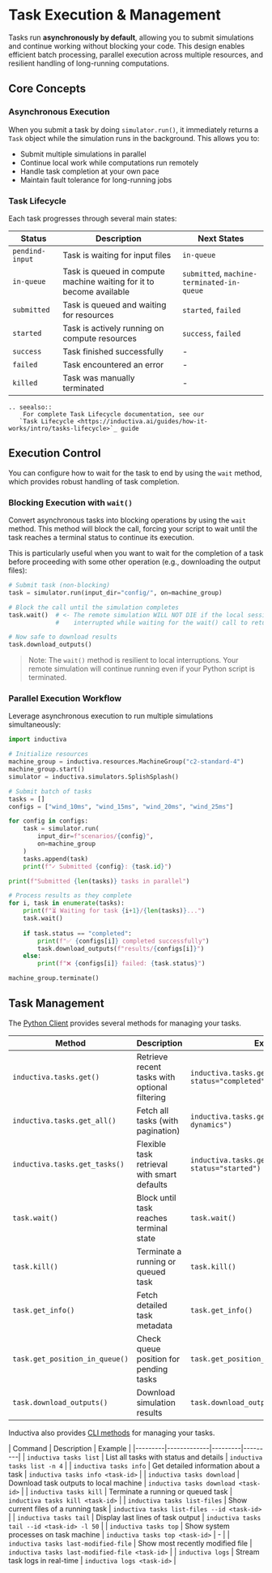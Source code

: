 # Task Execution & Management

Tasks run **asynchronously by default**, allowing you to submit simulations and continue working without blocking your code. This design enables efficient batch processing, parallel execution across multiple resources, and resilient handling of long-running computations.

## Core Concepts

### Asynchronous Execution
When you submit a task by doing `simulator.run()`, it immediately returns a `Task` object while the simulation runs in the background. This allows you to:

- Submit multiple simulations in parallel
- Continue local work while computations run remotely
- Handle task completion at your own pace
- Maintain fault tolerance for long-running jobs

### Task Lifecycle
Each task progresses through several main states:

| Status | Description | Next States |
|--------|-------------|-------------|
| `pendind-input` | Task is waiting for input files | `in-queue` |
| `in-queue` | Task is queued in compute machine waiting for it to become available | `submitted`, `machine-terminated-in-queue` |
| `submitted` | Task is queued and waiting for resources | `started`, `failed` |
| `started` | Task is actively running on compute resources | `success`, `failed` |
| `success` | Task finished successfully | - |
| `failed` | Task encountered an error | - |
| `killed` | Task was manually terminated | - |

````{eval-rst}
.. seealso::
    For complete Task Lifecycle documentation, see our
   `Task Lifecycle <https://inductiva.ai/guides/how-it-works/intro/tasks-lifecycle>`_ guide
````

## Execution Control

You can configure how to wait for the task to end by using the `wait` method, which provides robust handling of task completion.

### Blocking Execution with `wait()`

Convert asynchronous tasks into blocking operations by using the `wait` method. This method will block the call, forcing your script to wait until the task reaches a terminal status to continue its execution.

This is particularly useful when you want to wait for the completion of a task before proceeding with some other operation (e.g., downloading the output files):

```python
# Submit task (non-blocking)
task = simulator.run(input_dir="config/", on=machine_group)

# Block the call until the simulation completes
task.wait()  # <- The remote simulation WILL NOT DIE if the local session is
             #    interrupted while waiting for the wait() call to return

# Now safe to download results
task.download_outputs()
```

> Note: The `wait()` method is resilient to local interruptions. Your remote simulation will continue running even if your Python script is terminated.

### Parallel Execution Workflow

Leverage asynchronous execution to run multiple simulations simultaneously:

```python
import inductiva

# Initialize resources
machine_group = inductiva.resources.MachineGroup("c2-standard-4")
machine_group.start()
simulator = inductiva.simulators.SplishSplash()

# Submit batch of tasks
tasks = []
configs = ["wind_10ms", "wind_15ms", "wind_20ms", "wind_25ms"]

for config in configs:
    task = simulator.run(
        input_dir=f"scenarios/{config}",
        on=machine_group
    )
    tasks.append(task)
    print(f"✓ Submitted {config}: {task.id}")

print(f"Submitted {len(tasks)} tasks in parallel")

# Process results as they complete
for i, task in enumerate(tasks):
    print(f"⏳ Waiting for task {i+1}/{len(tasks)}...")
    task.wait()
    
    if task.status == "completed":
        print(f"✅ {configs[i]} completed successfully")
        task.download_outputs(f"results/{configs[i]}")
    else:
        print(f"❌ {configs[i]} failed: {task.status}")

machine_group.terminate()
```

## Task Management

The [Python Client](https://inductiva.ai/guides/api-functions/api/inductiva.tasks) provides several methods for managing your tasks.

| Method | Description | Example |
|--------|-------------|---------|
| `inductiva.tasks.get()` | Retrieve recent tasks with optional filtering | `inductiva.tasks.get(last_n=10, status="completed")` |
| `inductiva.tasks.get_all()` | Fetch all tasks (with pagination) | `inductiva.tasks.get_all(project="fluid-dynamics")` |
| `inductiva.tasks.get_tasks()` | Flexible task retrieval with smart defaults | `inductiva.tasks.get_tasks(last_n=5, status="started")` |
| `task.wait()` | Block until task reaches terminal state | `task.wait()` |
| `task.kill()` | Terminate a running or queued task | `task.kill()` |
| `task.get_info()` | Fetch detailed task metadata | `task.get_info()` |
| `task.get_position_in_queue()` | Check queue position for pending tasks | `task.get_position_in_queue()` |
| `task.download_outputs()` | Download simulation results | `task.download_outputs("./results")` |

Inductiva also provides [CLI methods](https://inductiva.ai/guides/api-functions/cli/tasks) for managing your tasks.

| Command | Description | Example |
|---------|-------------|---------|---------|
| `inductiva tasks list` | List all tasks with status and details | `inductiva tasks list -n 4` |
| `inductiva tasks info` | Get detailed information about a task | `inductiva tasks info <task-id>` |
| `inductiva tasks download` | Download task outputs to local machine | `inductiva tasks download <task-id>` |
| `inductiva tasks kill` | Terminate a running or queued task | `inductiva tasks kill <task-id>` |
| `inductiva tasks list-files` | Show current files of a running task | `inductiva tasks list-files --id <task-id>` |
| `inductiva tasks tail` | Display last lines of task output | `inductiva tasks tail --id <task-id> -l 50` |
| `inductiva tasks top` | Show system processes on task machine | `inductiva tasks top <task-id>` | - |
| `inductiva tasks last-modified-file` | Show most recently modified file | `inductiva tasks last-modified-file <task-id>` |
| `inductiva logs` | Stream task logs in real-time | `inductiva logs <task-id>` |